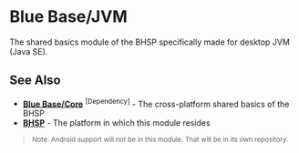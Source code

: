 # Blue Base/JVM #
The shared basics module of the BHSP specifically made for desktop JVM (Java SE).


## See Also ##

 - **[Blue Base/Core](https://github.com/BlueHuskyStudios/Blue-Base)** <sup>[Dependency]</sup> - The cross-platform shared basics of the BHSP
 - **[BHSP](https://github.com/BlueHuskyStudios/Blue-Husky-Software-Platform)** - The platform in which this module resides


> <sub>Note: Android support will not be in this module. That will be in its own repository.</sub>
